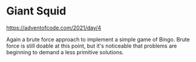 Giant Squid
===========

https://adventofcode.com/2021/day/4

Again a brute force approach to implement a simple game of Bingo. Brute force is still doable at this point, but it's
noticeable that problems are beginning to demand a less primitive solutions.
